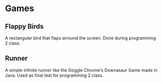 # Games

## Flappy Birds
A rectangular bird that flaps arround the screen. 
Done during programming 2 class.

## Runner
A simple infinite runner like the Goggle Chrome's Downasaur Game made in Java.
Used as final test for programming 2 class.
